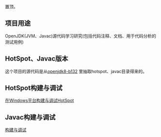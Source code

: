 置顶。
## 项目用途

OpenJDK(JVM、Javac)源代码学习研究(包括代码注释、文档、用于代码分析的测试用例) 


## HotSpot、Javac版本

这个项目的源代码是从[openjdk8-b132](http://hg.openjdk.java.net/jdk8/jdk8/tags)
里抽取hotspot、javac目录得来的。


## HotSpot构建与调试

[在Windows平台构建与调试HotSpot](https://github.com/codefollower/OpenJDK-Research/blob/master/hotspot/my-docs/%E5%9C%A8Windows%E5%B9%B3%E5%8F%B0%E6%9E%84%E5%BB%BA%E4%B8%8E%E8%B0%83%E8%AF%95HotSpot.md)


## Javac构建与调试

[构建与调试](https://github.com/codefollower/OpenJDK-Research/blob/master/javac/my-docs/%E6%9E%84%E5%BB%BA%E4%B8%8E%E8%B0%83%E8%AF%95.md)
